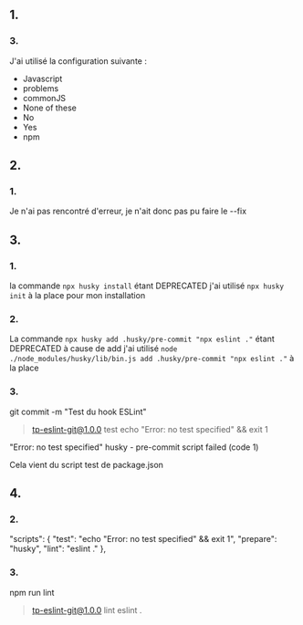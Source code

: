 ## 1.
### 3.

J'ai utilisé la configuration suivante :

 - Javascript
 - problems
 - commonJS
 - None of these
 - No
 - Yes
 - npm 

## 2.
### 1.

Je n'ai pas rencontré d'erreur, je n'ait donc pas pu faire le --fix

## 3.
### 1.

la commande `npx husky install` étant DEPRECATED j'ai utilisé `npx husky init` à la place pour mon installation

### 2.

La commande `npx husky add .husky/pre-commit "npx eslint ."` étant DEPRECATED à cause de add j'ai utilisé `node ./node_modules/husky/lib/bin.js add .husky/pre-commit "npx eslint ."` à la place


### 3.

git commit -m "Test du hook ESLint"

> tp-eslint-git@1.0.0 test
> echo "Error: no test specified" && exit 1

"Error: no test specified" 
husky - pre-commit script failed (code 1)

Cela vient du script test de package.json

## 4.

### 2.

"scripts": {
    "test": "echo \"Error: no test specified\" && exit 1",
    "prepare": "husky",
    "lint": "eslint ."
  },

### 3.

npm run lint

> tp-eslint-git@1.0.0 lint
> eslint .